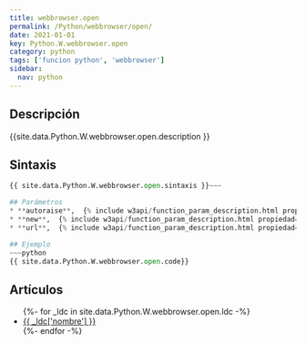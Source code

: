 ```yaml
---
title: webbrowser.open
permalink: /Python/webbrowser/open/
date: 2021-01-01
key: Python.W.webbrowser.open
category: python
tags: ['funcion python', 'webbrowser']
sidebar: 
  nav: python
---
```


## Descripción
{{site.data.Python.W.webbrowser.open.description }}

## Sintaxis
~~~python
{{ site.data.Python.W.webbrowser.open.sintaxis }}~~~

## Parámetros
* **autoraise**,  {% include w3api/function_param_description.html propiedad=site.data.Python.W.webbrowser.open valor="autoraise" %}
* **new**,  {% include w3api/function_param_description.html propiedad=site.data.Python.W.webbrowser.open valor="new" %}
* **url**,  {% include w3api/function_param_description.html propiedad=site.data.Python.W.webbrowser.open valor="url" %}

## Ejemplo
~~~python
{{ site.data.Python.W.webbrowser.open.code}}
~~~

## Artículos
<ul>
{%- for _ldc in site.data.Python.W.webbrowser.open.ldc -%}
   <li>
       <a href="{{_ldc['url'] }}">{{ _ldc['nombre'] }}</a>
   </li>
{%- endfor -%}
</ul>
